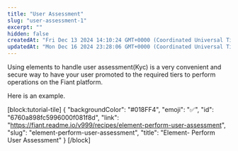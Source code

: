 ```yaml
---
title: "User Assessment"
slug: "user-assessment-1"
excerpt: ""
hidden: false
createdAt: "Fri Dec 13 2024 14:10:24 GMT+0000 (Coordinated Universal Time)"
updatedAt: "Mon Dec 16 2024 23:28:06 GMT+0000 (Coordinated Universal Time)"
---
```

Using elements to handle user assessment(Kyc) is a very convenient and secure way to have your user promoted to the required tiers to perform operations on the Fiant platform. 

Here is an example.

[block:tutorial-tile]
{
  "backgroundColor": "#018FF4",
  "emoji": "✅",
  "id": "6760a898fc5996000f081f8d",
  "link": "https://fiant.readme.io/v999/recipes/element-perform-user-assessment",
  "slug": "element-perform-user-assessment",
  "title": "Element- Perform User Assessment"
}
[/block]
